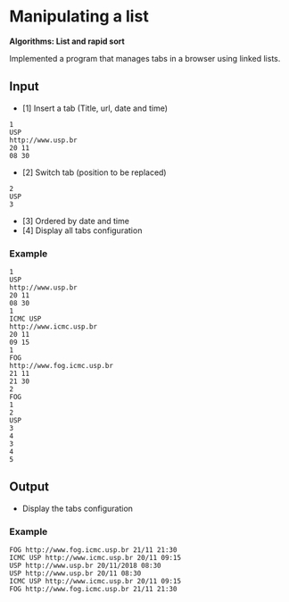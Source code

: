 # Manipulating a list

**Algorithms: List and rapid sort**

Implemented a program that manages tabs in a browser using linked lists.

## Input

* [1] Insert a tab (Title, url, date and time)
```
1
USP
http://www.usp.br
20 11
08 30
```
* [2] Switch tab (position to be replaced)
```
2
USP
3
```
* [3] Ordered by date and time
* [4] Display all tabs configuration

### Example
```
1
USP
http://www.usp.br
20 11
08 30
1
ICMC USP
http://www.icmc.usp.br
20 11
09 15
1
FOG
http://www.fog.icmc.usp.br
21 11
21 30
2
FOG
1
2
USP
3
4
3
4
5
```

## Output

* Display the tabs configuration

### Example
```
FOG http://www.fog.icmc.usp.br 21/11 21:30
ICMC USP http://www.icmc.usp.br 20/11 09:15
USP http://www.usp.br 20/11/2018 08:30
USP http://www.usp.br 20/11 08:30
ICMC USP http://www.icmc.usp.br 20/11 09:15
FOG http://www.fog.icmc.usp.br 21/11 21:30
```
